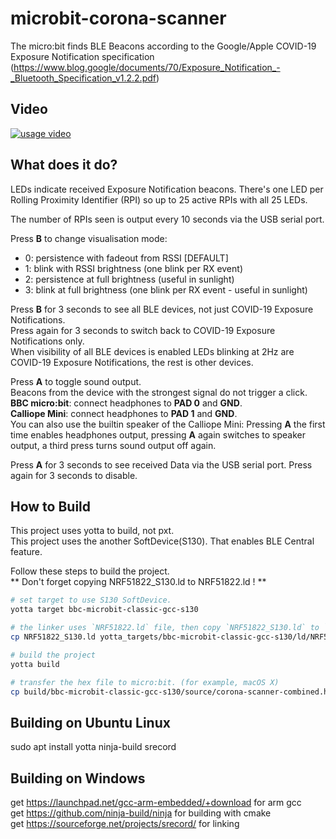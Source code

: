 # microbit-corona-scanner

The micro:bit finds BLE Beacons according to the Google/Apple COVID-19 Exposure Notification specification (https://www.blog.google/documents/70/Exposure_Notification_-_Bluetooth_Specification_v1.2.2.pdf)

## Video
[![usage video](https://img.youtube.com/vi/39K_UgLI7oA/0.jpg)](https://www.youtube.com/watch?v=39K_UgLI7oA)

## What does it do?
LEDs indicate received Exposure Notification beacons. There's one LED per Rolling Proximity Identifier (RPI) so up to 25 active RPIs with all 25 LEDs.

The number of RPIs seen is output every 10 seconds via the USB serial port.

Press **B** to change visualisation mode:
 * 0: persistence with fadeout from RSSI				[DEFAULT]
 * 1: blink with RSSI brightness (one blink per RX event)
 * 2: persistence at full brightness (useful in sunlight)
 * 3: blink at full brightness (one blink per RX event - useful in sunlight)

Press **B** for 3 seconds to see all BLE devices, not just COVID-19 Exposure Notifications.<br/>
Press again for 3 seconds to switch back to COVID-19 Exposure Notifications only.<br/>
When visibility of all BLE devices is enabled LEDs blinking at 2Hz are COVID-19 Exposure Notifications, the rest is other devices.

Press **A** to toggle sound output.<br/>
Beacons from the device with the strongest signal do not trigger a click.<br/>
**BBC micro:bit**: connect headphones to **PAD 0** and **GND**.<br/>
**Calliope Mini**: connect headphones to **PAD 1** and **GND**.<br/>
You can also use the builtin speaker of the Calliope Mini: Pressing **A** the first time enables headphones output, pressing **A** again switches to speaker output, a third press turns sound output off again.

Press **A** for 3 seconds to see received Data via the USB serial port. Press again for 3 seconds to disable.

## How to Build
This project uses yotta to build, not pxt.<br/>
This project uses the another SoftDevice(S130). That enables BLE Central feature.

Follow these steps to build the project.<br/>
** Don't forget copying NRF51822_S130.ld to NRF51822.ld ! **

```bash
# set target to use S130 SoftDevice.
yotta target bbc-microbit-classic-gcc-s130

# the linker uses `NRF51822.ld` file, then copy `NRF51822_S130.ld` to `NRF51822.ld`.
cp NRF51822_S130.ld yotta_targets/bbc-microbit-classic-gcc-s130/ld/NRF51822.ld

# build the project
yotta build

# transfer the hex file to micro:bit. (for example, macOS X)
cp build/bbc-microbit-classic-gcc-s130/source/corona-scanner-combined.hex /Volumes/MICROBIT/
```

## Building on Ubuntu Linux
sudo apt install yotta ninja-build srecord

## Building on Windows
get https://launchpad.net/gcc-arm-embedded/+download for arm gcc  
get https://github.com/ninja-build/ninja for building with cmake  
get https://sourceforge.net/projects/srecord/ for linking   

